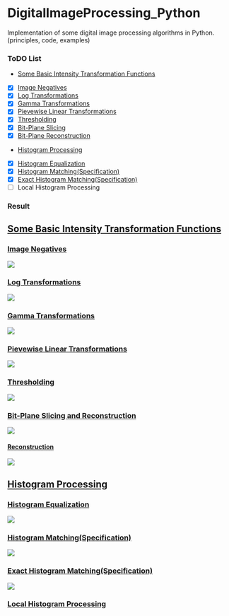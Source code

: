 # DigitalImageProcessing_Python
Implementation of some digital image processing algorithms in Python. (principles, code, examples)

### **ToDO List**

* [Some Basic Intensity Transformation Functions](https://github.com/koolo233/DigitalImageProcessing_Python/blob/main/Basic_Intensity_Transformation_Functions.ipynb)
- [x] [Image Negatives](https://github.com/koolo233/DigitalImageProcessing_Python/blob/main/Basic_Intensity_Transformation_Functions.ipynb)
- [x] [Log Transformations](https://github.com/koolo233/DigitalImageProcessing_Python/blob/main/Basic_Intensity_Transformation_Functions.ipynb)
- [x] [Gamma Transformations](https://github.com/koolo233/DigitalImageProcessing_Python/blob/main/Basic_Intensity_Transformation_Functions.ipynb)
- [x] [Pievewise Linear Transformations](https://github.com/koolo233/DigitalImageProcessing_Python/blob/main/Basic_Intensity_Transformation_Functions.ipynb)
- [x] [Thresholding](https://github.com/koolo233/DigitalImageProcessing_Python/blob/main/Basic_Intensity_Transformation_Functions.ipynb)
- [x] [Bit-Plane Slicing](https://github.com/koolo233/DigitalImageProcessing_Python/blob/main/Basic_Intensity_Transformation_Functions.ipynb)
- [x] [Bit-Plane Reconstruction](https://github.com/koolo233/DigitalImageProcessing_Python/blob/main/Basic_Intensity_Transformation_Functions.ipynb)
* [Histogram Processing](https://github.com/koolo233/DigitalImageProcessing_Python/blob/main/Histogram_Processing.ipynb)
- [x] [Histogram Equalization](https://github.com/koolo233/DigitalImageProcessing_Python/blob/main/Histogram_Processing.ipynb)
- [x] [Histogram Matching(Specification)](https://github.com/koolo233/DigitalImageProcessing_Python/blob/main/Histogram_Processing.ipynb)
- [x] [Exact Histogram Matching(Specification)](https://github.com/koolo233/DigitalImageProcessing_Python/blob/main/Histogram_Processing.ipynb)
- [ ] Local Histogram Processing

### **Result**

## [Some Basic Intensity Transformation Functions](https://github.com/koolo233/DigitalImageProcessing_Python/blob/main/Basic_Intensity_Transformation_Functions.ipynb)

### [Image Negatives](https://github.com/koolo233/DigitalImageProcessing_Python/blob/main/Basic_Intensity_Transformation_Functions.ipynb)
![](https://raw.githubusercontent.com/koolo233/DigitalImageProcessing_Python/main/repository%20images/Image_Negatives.png)

### [Log Transformations](https://github.com/koolo233/DigitalImageProcessing_Python/blob/main/Basic_Intensity_Transformation_Functions.ipynb)
![](https://raw.githubusercontent.com/koolo233/DigitalImageProcessing_Python/main/repository%20images/Log_transformations.png)

### [Gamma Transformations](https://github.com/koolo233/DigitalImageProcessing_Python/blob/main/Basic_Intensity_Transformation_Functions.ipynb)
![](https://raw.githubusercontent.com/koolo233/DigitalImageProcessing_Python/main/repository%20images/gamma_transformations.png)

### [Pievewise Linear Transformations](https://github.com/koolo233/DigitalImageProcessing_Python/blob/main/Basic_Intensity_Transformation_Functions.ipynb)
![](https://raw.githubusercontent.com/koolo233/DigitalImageProcessing_Python/main/repository%20images/intensity_level_slicing.png)

### [Thresholding](https://github.com/koolo233/DigitalImageProcessing_Python/blob/main/Basic_Intensity_Transformation_Functions.ipynb)
![](https://raw.githubusercontent.com/koolo233/DigitalImageProcessing_Python/main/repository%20images/thresholding.png)

### [Bit-Plane Slicing and Reconstruction](https://github.com/koolo233/DigitalImageProcessing_Python/blob/main/Basic_Intensity_Transformation_Functions.ipynb)
![](https://raw.githubusercontent.com/koolo233/DigitalImageProcessing_Python/main/repository%20images/bit_plane_slicing.png)
#### [Reconstruction](https://github.com/koolo233/DigitalImageProcessing_Python/blob/main/Basic_Intensity_Transformation_Functions.ipynb)
![](https://raw.githubusercontent.com/koolo233/DigitalImageProcessing_Python/main/repository%20images/bit_plane_slicing_reconstrcted.png)


## [Histogram Processing](https://github.com/koolo233/DigitalImageProcessing_Python/blob/main/Histogram_Processing.ipynb)

### [Histogram Equalization](https://github.com/koolo233/DigitalImageProcessing_Python/blob/main/Histogram_Processing.ipynb)
![](https://raw.githubusercontent.com/koolo233/DigitalImageProcessing_Python/main/repository%20images/Histogram_Equalization.png)

### [Histogram Matching(Specification)](https://github.com/koolo233/DigitalImageProcessing_Python/blob/main/Histogram_Processing.ipynb)
![](https://raw.githubusercontent.com/koolo233/DigitalImageProcessing_Python/main/repository%20images/Histogram_Matching_Specification.png)

### [Exact Histogram Matching(Specification)](https://github.com/koolo233/DigitalImageProcessing_Python/blob/main/Histogram_Processing.ipynb)
![](https://raw.githubusercontent.com/koolo233/DigitalImageProcessing_Python/main/repository%20images/exact_histogram_matching.png)

### [Local Histogram Processing](https://github.com/koolo233/DigitalImageProcessing_Python/blob/main/Histogram_Processing.ipynb)
